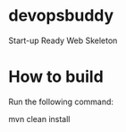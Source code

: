 # devopsbuddy
Start-up Ready Web Skeleton
# How to build
Run the following command:

mvn clean install

